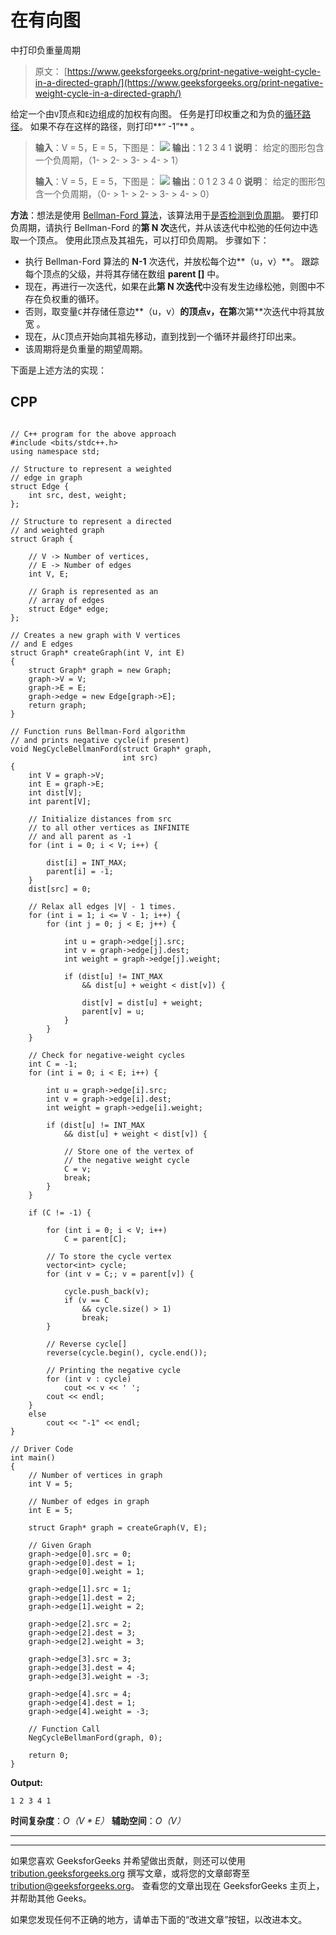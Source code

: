 # 在有向图

中打印负重量周期

> 原文： [https://www.geeksforgeeks.org/print-negative-weight-cycle-in-a-directed-graph/](https://www.geeksforgeeks.org/print-negative-weight-cycle-in-a-directed-graph/)

给定一个由`V`顶点和`E`边组成的加权有向图。 任务是打印权重之和为负的[循环路径](https://www.geeksforgeeks.org/detect-cycle-in-a-graph/)。 如果不存在这样的路径，则打印**“ -1”** 。

> **输入**：V = 5，E = 5，下图是：
> ![](img/b6a8be11d482e44be2545c89c47f5c22.png) 
> **输出**：1 2 3 4 1
> **说明**：
> 给定的图形包含一个负周期，（1- > 2- > 3- > 4- > 1）
> 
> **输入**：V = 5，E = 5，下图是：
> ![](img/8221d6bef2b8a82b895db9bbc3cf0a0e.png) 
> **输出**：0 1 2 3 4 0
> **说明**：
> 给定的图形包含一个负周期，（0- > 1- > 2- > 3- > 4- > 0）

**方法**：想法是使用 [Bellman-Ford 算法](https://www.geeksforgeeks.org/bellman-ford-algorithm-dp-23/)，该算法用于[是否检测到负周期](https://www.geeksforgeeks.org/detect-negative-cycle-graph-bellman-ford/)。 要打印负周期，请执行 Bellman-Ford 的**第 N 次**迭代，并从该迭代中松弛的任何边中选取一个顶点。 使用此顶点及其祖先，可以打印负周期。 步骤如下：

*   执行 Bellman-Ford 算法的 **N-1** 次迭代，并放松每个边**（u，v）**。 跟踪每个顶点的父级，并将其存储在数组 **parent []** 中。
*   现在，再进行一次迭代，如果在此**第 N 次迭代**中没有发生边缘松弛，则图中不存在负权重的循环。
*   否则，取变量`C`并存储任意边**（u，v）**的顶点`v`，在第**次第**次迭代中将其放宽 。
*   现在，从`C`顶点开始向其祖先移动，直到找到一个循环并最终打印出来。
*   该周期将是负重量的期望周期。

下面是上述方法的实现：

## CPP

```

// C++ program for the above approach 
#include <bits/stdc++.h> 
using namespace std; 

// Structure to represent a weighted 
// edge in graph 
struct Edge { 
    int src, dest, weight; 
}; 

// Structure to represent a directed 
// and weighted graph 
struct Graph { 

    // V -> Number of vertices, 
    // E -> Number of edges 
    int V, E; 

    // Graph is represented as an 
    // array of edges 
    struct Edge* edge; 
}; 

// Creates a new graph with V vertices 
// and E edges 
struct Graph* createGraph(int V, int E) 
{ 
    struct Graph* graph = new Graph; 
    graph->V = V; 
    graph->E = E; 
    graph->edge = new Edge[graph->E]; 
    return graph; 
} 

// Function runs Bellman-Ford algorithm 
// and prints negative cycle(if present) 
void NegCycleBellmanFord(struct Graph* graph, 
                         int src) 
{ 
    int V = graph->V; 
    int E = graph->E; 
    int dist[V]; 
    int parent[V]; 

    // Initialize distances from src 
    // to all other vertices as INFINITE 
    // and all parent as -1 
    for (int i = 0; i < V; i++) { 

        dist[i] = INT_MAX; 
        parent[i] = -1; 
    } 
    dist[src] = 0; 

    // Relax all edges |V| - 1 times. 
    for (int i = 1; i <= V - 1; i++) { 
        for (int j = 0; j < E; j++) { 

            int u = graph->edge[j].src; 
            int v = graph->edge[j].dest; 
            int weight = graph->edge[j].weight; 

            if (dist[u] != INT_MAX 
                && dist[u] + weight < dist[v]) { 

                dist[v] = dist[u] + weight; 
                parent[v] = u; 
            } 
        } 
    } 

    // Check for negative-weight cycles 
    int C = -1; 
    for (int i = 0; i < E; i++) { 

        int u = graph->edge[i].src; 
        int v = graph->edge[i].dest; 
        int weight = graph->edge[i].weight; 

        if (dist[u] != INT_MAX 
            && dist[u] + weight < dist[v]) { 

            // Store one of the vertex of 
            // the negative weight cycle 
            C = v; 
            break; 
        } 
    } 

    if (C != -1) { 

        for (int i = 0; i < V; i++) 
            C = parent[C]; 

        // To store the cycle vertex 
        vector<int> cycle; 
        for (int v = C;; v = parent[v]) { 

            cycle.push_back(v); 
            if (v == C 
                && cycle.size() > 1) 
                break; 
        } 

        // Reverse cycle[] 
        reverse(cycle.begin(), cycle.end()); 

        // Printing the negative cycle 
        for (int v : cycle) 
            cout << v << ' '; 
        cout << endl; 
    } 
    else
        cout << "-1" << endl; 
} 

// Driver Code 
int main() 
{ 
    // Number of vertices in graph 
    int V = 5; 

    // Number of edges in graph 
    int E = 5; 

    struct Graph* graph = createGraph(V, E); 

    // Given Graph 
    graph->edge[0].src = 0; 
    graph->edge[0].dest = 1; 
    graph->edge[0].weight = 1; 

    graph->edge[1].src = 1; 
    graph->edge[1].dest = 2; 
    graph->edge[1].weight = 2; 

    graph->edge[2].src = 2; 
    graph->edge[2].dest = 3; 
    graph->edge[2].weight = 3; 

    graph->edge[3].src = 3; 
    graph->edge[3].dest = 4; 
    graph->edge[3].weight = -3; 

    graph->edge[4].src = 4; 
    graph->edge[4].dest = 1; 
    graph->edge[4].weight = -3; 

    // Function Call 
    NegCycleBellmanFord(graph, 0); 

    return 0; 
} 

```

**Output:**

```
1 2 3 4 1

```

**时间复杂度**：*O（V * E）*
**辅助空间**：*O（V）*



* * *

* * *

如果您喜欢 GeeksforGeeks 并希望做出贡献，则还可以使用 [tribution.geeksforgeeks.org](https://contribute.geeksforgeeks.org/) 撰写文章，或将您的文章邮寄至 tribution@geeksforgeeks.org。 查看您的文章出现在 GeeksforGeeks 主页上，并帮助其他 Geeks。

如果您发现任何不正确的地方，请单击下面的“改进文章”按钮，以改进本文。